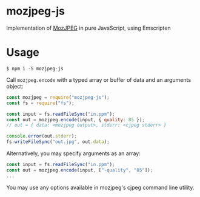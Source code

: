# mozjpeg-js
Implementation of [MozJPEG](https://github.com/mozilla/mozjpeg) in pure JavaScript, using Emscripten

# Usage
```
$ npm i -S mozjpeg-js
```

Call `mozjpeg.encode` with a typed array or buffer of data and an arguments object:
```javascript
const mozjpeg = require("mozjpeg-js");
const fs = require("fs");

const input = fs.readFileSync("in.ppm");
const out = mozjpeg.encode(input, { quality: 85 });
// out = { data: <mozjpeg output>, stderr: <cjpeg stderr> }

console.error(out.stderr);
fs.writeFileSync("out.jpg", out.data);
```

Alternatively, you may specify arguments as an array:
```javascript
const input = fs.readFileSync("in.ppm");
const out = mozjpeg.encode(input, ["-quality", "85"]);
...

```

You may use any options available in mozjpeg's cjpeg command line utility.
